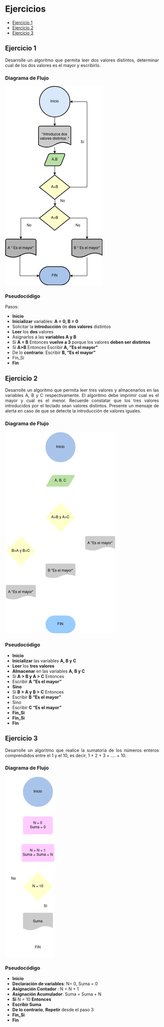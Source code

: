 <div align="justify">

# Ejercicios

- [Ejercicio 1](#ejercicio1)
- [Ejercicio 2](#ejercicio2)
- [Ejercicio 3](#ejercicio3)

## Ejercicio 1 <a name="ejercicio1"></a>
Desarrolle un algoritmo que permita leer dos valores distintos, determinar cual de los dos valores es el mayor y escribirlo.

### Diagrama de Flujo
<img src="images/Diagrama-flujo.png"/>

### Pseudocódigo

Pasos:

- __Inicio__
- __Inicializar__ variables: __A = 0, B = 0__
- Solicitar la __introducción__ de __dos valores__ distintos
- __Leer__ los __dos__ valores
- Asignarlos a las __variables A y B__
- Si __A = B__ Entonces __vuelve a 3__ porque los valores __deben ser distintos__
- Si __A>B__ Entonces Escribir __A, “Es el mayor”__
- De lo __contrario__: Escribir __B, “Es el mayor”__
- Fin_Si
- __Fin__

## Ejercicio 2 <a name="ejercicio2"></a>
Desarrolle un algoritmo que permita leer tres valores y almacenarlos en las variables A, B y C respectivamente. El algoritmo debe imprimir cual es el mayor y cual es el menor. Recuerde constatar que los tres valores introducidos por el teclado sean valores distintos. Presente un mensaje de alerta en caso de que se detecte la introducción de valores iguales.

### Diagrama de Flujo
<img src="images/Diagrama-flujo-2.png"/>

### Pseudocódigo
- __Inicio__
- __Inicializar__ las variables __A, B y C__
- __Leer__ los __tres valores__
- __Almacenar__ en las variables __A, B y C__
- Si __A > B y A > C__ Entonces
- Escribir __A “Es el mayor”__
- __Sino__
- Si __B > A y B > C__ Entonces
- Escribir __B “Es el mayor”__
- Sino
- Escribir __C “Es el mayor”__
- __Fin_Si__
- __Fin_Si__
- __Fin__

## Ejercicio 3 <a name="ejercicio3"></a>
Desarrolle un algoritmo que realice la sumatoria de los números enteros comprendidos entre el 1 y el 10, es decir, 1 + 2 + 3 + …. + 10.

### Diagrama de Flujo
<img src="images/Diagrama-flujo-3.png"/>

### Pseudocódigo
- __Inicio__
- __Declaración de variables__: N= 0, Suma = 0
- __Asignación Contador__ : N = N + 1
- __Asignación Acumulador__: Suma = Suma + N
- __Si__ N = 10 __Entonces__
- __Escribir Suma__
- __De lo contrario__, __Repetir__ desde el paso 3
- __Fin_Si__
- __Fin__

</div>
